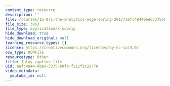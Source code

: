 ```yaml
---
content_type: resource
description: ''
file: /courses/15-071-the-analytics-edge-spring-2017/aafc48440be65375b0fdf211f1c2c770_1-_pwzJ8nPw.vtt
file_size: 3962
file_type: application/x-subrip
hide_download: true
hide_download_original: null
learning_resource_types: []
license: https://creativecommons.org/licenses/by-nc-sa/4.0/
ocw_type: OCWFile
resourcetype: Other
title: 3play caption file
uid: aafc4844-0be6-5375-b0fd-f211f1c2c770
video_metadata:
  youtube_id: null
---
```

